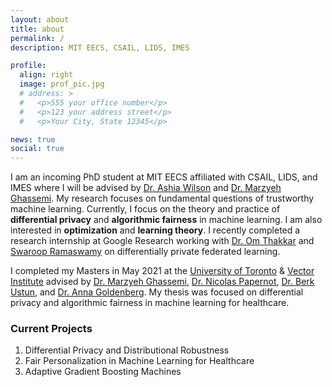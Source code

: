 ```yaml
---
layout: about
title: about
permalink: /
description: MIT EECS, CSAIL, LIDS, IMES

profile:
  align: right
  image: prof_pic.jpg
  # address: >
  #   <p>555 your office number</p>
  #   <p>123 your address street</p>
  #   <p>Your City, State 12345</p>

news: true
social: true
---
```

 I am an incoming PhD student at MIT EECS affiliated with CSAIL, LIDS, and IMES where I will be advised by [Dr. Ashia Wilson](https://www.ashiawilson.com/) and [Dr. Marzyeh Ghassemi](http://www.marzyehghassemi.com/). My research focuses on fundamental questions of trustworthy machine learning. Currently, I focus on the theory and practice of **differential privacy** and **algorithmic fairness** in machine learning. I am also interested in **optimization** and **learning theory**. I recently completed a research internship at Google Research working with [Dr. Om Thakkar](http://www.omthakkar.com/) and [Swaroop Ramaswamy](https://research.google/people/106336/) on differentially private federated learning. 
 
 I completed my Masters in May 2021 at the [University of Toronto](https://web.cs.toronto.edu/) & [Vector Institute](https://vectorinstitute.ai/) advised by [Dr. Marzyeh Ghassemi](http://www.marzyehghassemi.com/), [Dr. Nicolas Papernot](https://www.papernot.fr/), [Dr. Berk Ustun](https://www.berkustun.com/), and [Dr. Anna Goldenberg](http://goldenberglab.ca/). My thesis was focused on differential privacy and algorithmic fairness in machine learning for healthcare.

### Current Projects
1. Differential Privacy and Distributional Robustness
2. Fair Personalization in Machine Learning for Healthcare
3. Adaptive Gradient Boosting Machines
<!-- You can read more about my research agenda and the broad questions I'm interested in [here](FILL IN). -->

<!-- Link to your social media connections, too. This theme is set up to use [Font Awesome icons](http://fortawesome.github.io/Font-Awesome/){:target="\_blank"} and [Academicons](https://jpswalsh.github.io/academicons/){:target="\_blank"}, like the ones below. Add your Facebook, Twitter, LinkedIn, Google Scholar, or just disable all of them. -->

